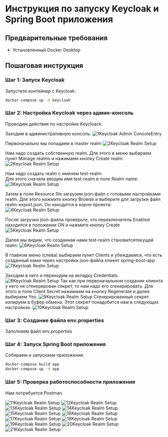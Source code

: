 # Инструкция по запуску Keycloak и Spring Boot приложения

## Предварительные требования
- Установленный Docker Desktop

## Пошаговая инструкция

### Шаг 1: Запуск Keycloak
Запустите контейнер с Keycloak:
```bash
docker-compose up -d keycloak
```

### Шаг 2: Настройка Keycloak через админ-консоль
Проводим действия по настройке Keycloack.

Заходим в административную консоль:
![1Keycloak Admin ConcoleEntry](images/001.PNG)

Первоначально мы попадаем в master realm
![2Keycloak Realm Setup](images/002.png)

Нам надо создать собственную realm. Для этого 
в меню выбираем пункт Manage realms и нажимаем кнопку Create realm:
![2Keycloak Realm Setup](images/001a.PNG)

Нам надо создать realm с именем test-realm.  
Для этого сначала вводим имя test-realm в поле Realm name:
![3Keycloak Realm Setup](images/003.PNG)

Затем в поле Resource file загрузим json-файл с готовыми настройками realm.
Для этого нажмите кнопку Browse и выберите для загрузки файл realm-export.json. 
Он находится в корне проекта:
![4Keycloak Realm Setup](images/004.PNG)

После загрузки json-файла проверьте, что переключатель Enabled находится в положении ON
и нажмите кнопку Create
![5Keycloak Realm Setup](images/005.PNG)

Далее мы видим, что созданная нами test-realm становитсятекущей realm:
![6Keycloak Realm Setup](images/006.PNG)

В главном меню (слева) выбираем пункт Clients и убеждаемся, что есть созданный нами через 
настройки json-файла клиент spring-boot-app 
![7Keycloak Realm Setup](images/007.PNG)

Заходим в него и переходим на вкладку Credentials:
![8Keycloak Realm Setup](images/008.PNG)
Так как при первоначальном создании клиента у него не сгенерирован секрет, 
то нам надо его сгенерировать. Для этого в поле Client Secret нажимаем на кнопку Regenerate 
и далее выбираем Yes: 
![9Keycloak Realm Setup](images/009.PNG)
Сгенерированный секрет копируем в буфер обмена. Этот секрет понадобится нам в следующих настройках.
![10Keycloak Realm Setup](images/010.PNG)

### Шаг 3: Создание файла env.properties
Заполняем файл env.properties

### Шаг 4: Запуск Spring Boot приложения
Собираем и запускаем приложение
```bash
docker-compose build app
docker-compose up -d app
```
### Шаг 5: Проверка работоспособности приложения
Нам потребуется Postman.

![11Keycloak Realm Setup](images/011.PNG)
![12Keycloak Realm Setup](images/012.PNG)
![13Keycloak Realm Setup](images/013.PNG)
![14Keycloak Realm Setup](images/014.PNG)
![15Keycloak Realm Setup](images/015.PNG)
![16Keycloak Realm Setup](images/016.PNG)
![17Keycloak Realm Setup](images/017.PNG)
![18Keycloak Realm Setup](images/018.PNG)
![19Keycloak Realm Setup](images/019.PNG)
![20Keycloak Realm Setup](images/020.PNG)
![21Keycloak Realm Setup](images/021.PNG)
`